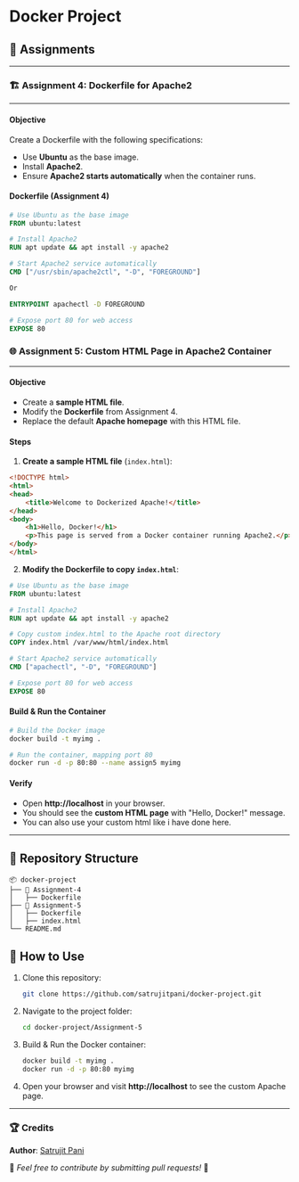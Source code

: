 # Docker Project

## 📌 Assignments
-------------------

### 🏗 Assignment 4: Dockerfile for Apache2
--------------------------------------------

#### **Objective**
Create a Dockerfile with the following specifications:
- Use **Ubuntu** as the base image.
- Install **Apache2**.
- Ensure **Apache2 starts automatically** when the container runs.

#### **Dockerfile (Assignment 4)**
```dockerfile
# Use Ubuntu as the base image
FROM ubuntu:latest

# Install Apache2
RUN apt update && apt install -y apache2

# Start Apache2 service automatically
CMD ["/usr/sbin/apache2ctl", "-D", "FOREGROUND"]

Or

ENTRYPOINT apachectl -D FOREGROUND

# Expose port 80 for web access
EXPOSE 80
```

### 🌐 Assignment 5: Custom HTML Page in Apache2 Container
------------------------------------------------------------

#### **Objective**
- Create a **sample HTML file**.
- Modify the **Dockerfile** from Assignment 4.
- Replace the default **Apache homepage** with this HTML file.

#### **Steps**
1. **Create a sample HTML file** (`index.html`):
```html
<!DOCTYPE html>
<html>
<head>
    <title>Welcome to Dockerized Apache!</title>
</head>
<body>
    <h1>Hello, Docker!</h1>
    <p>This page is served from a Docker container running Apache2.</p>
</body>
</html>
```

2. **Modify the Dockerfile to copy `index.html`**:
```dockerfile
# Use Ubuntu as the base image
FROM ubuntu:latest

# Install Apache2
RUN apt update && apt install -y apache2

# Copy custom index.html to the Apache root directory
COPY index.html /var/www/html/index.html

# Start Apache2 service automatically
CMD ["apachectl", "-D", "FOREGROUND"]

# Expose port 80 for web access
EXPOSE 80
```

#### **Build & Run the Container**
```sh
# Build the Docker image
docker build -t myimg .

# Run the container, mapping port 80
docker run -d -p 80:80 --name assign5 myimg
```

#### **Verify**
- Open **http://localhost** in your browser.
- You should see the **custom HTML page** with "Hello, Docker!" message.
- You can also use your custom html like i have done here.

---

## 📂 Repository Structure
```
📦 docker-project
├── 📂 Assignment-4
│   ├── Dockerfile
├── 📂 Assignment-5
│   ├── Dockerfile
│   ├── index.html
└── README.md
```

## 🚀 How to Use
1. Clone this repository:
   ```sh
   git clone https://github.com/satrujitpani/docker-project.git
   ```
2. Navigate to the project folder:
   ```sh
   cd docker-project/Assignment-5
   ```
3. Build & Run the Docker container:
   ```sh
   docker build -t myimg .
   docker run -d -p 80:80 myimg
   ```
4. Open your browser and visit **http://localhost** to see the custom Apache page.

---

### 🏆 **Credits**
**Author**: [Satrujit Pani](https://github.com/satrujitpani)

📌 _Feel free to contribute by submitting pull requests!_ 🚀
